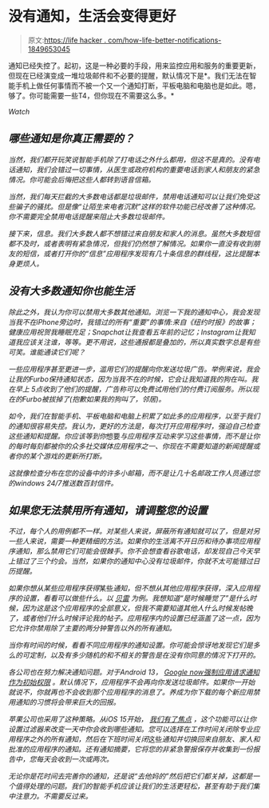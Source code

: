 # 没有通知，生活会变得更好

> 原文:[https://life hacker . com/how-life-better-notifications-1849653045](https://lifehacker.com/how-life-is-better-without-notifications-1849653045)

通知已经失控了。起初，这是一种必要的手段，用来监控应用和服务的重要更新，但现在已经演变成一堆垃圾邮件和不必要的提醒，默认情况下是*。我们无法在智能手机上做任何事情而不被一个又一个通知打断，平板电脑和电脑也是如此。嗯，够了。你可能需要一些T4，但你现在不需要这么多。* 

*Watch*

## *哪些通知是你真正需要的？*

*当然，我们都开玩笑说智能手机除了打电话之外什么都用，但这不是真的。没有电话通知，我们会错过一切事情，从医生或政府机构的重要电话到家人和朋友的紧急情况。你可能会后悔把这些人都转到语音信箱。*

*当然，我们每天拦截的大多数电话都是垃圾邮件，禁用电话通知可以让我们免受这些骗子的骚扰。但是像“让陌生来电者沉默”这样的软件功能已经改善了这种情况。你不需要完全禁用电话提醒来阻止大多数垃圾邮件。*

*接下来，信息。我们大多数人都不想错过来自朋友和家人的消息。虽然大多数短信都不及时，或者表明有紧急情况，但我们仍然想了解情况。如果你一直没有收到朋友的短信，或者打开你的“信息”应用程序发现有几十条信息的群线程，这比提醒本身更烦人。*

## *没有大多数通知你也能生活*

*除此之外，我认为你可以禁用大多数其他通知。浏览一下我的通知中心，我会发现当我不在iPhone旁边时，我错过的所有“重要”的事情:来自《纽约时报》的故事；健康应用祝贺我睡眠充足；Snapchat让我查看五年前的记忆；Instagram让我知道我应该关注谁，等等。更不用说，这些通报都是叠加的，所以真实数字总是有些可笑。谁能通读它们呢？*

*一些应用程序甚至更进一步，滥用它们的提醒向你发送垃圾广告。举例来说，我会让我的Furbo保持通知状态，因为当我不在的时候，它会让我知道我的狗在叫。我在早上 *5点*收到了他们的提醒，广告称可以免费试用他们的付费订阅服务。所以现在的Furbo被拔掉了(抱歉如果我的狗叫了，邻居)。*

*如今，我们在智能手机、平板电脑和电脑上积累了如此多的应用程序，以至于我们的通知很容易失控。我认为，更好的方法是，每次打开应用程序时，强迫自己检查这些通知和提醒。你应该等到你*想要*与应用程序互动来学习这些事情，而不是让你的每时每刻都被你的众多社交媒体应用程序之一、你现在不需要知道的新闻提醒或者你的某个游戏的更新所打断。*

*这就像检查分布在您的设备中的许多小邮箱，而不是让几十名邮政工作人员通过您的windows 24/7推送数百封信件。*

## *如果您无法禁用所有通知，请调整您的设置*

*不过，每个人的用例都不一样。对某些人来说，屏蔽所有通知就可以了，但是对另一些人来说，需要一种更精细的方法。如果你的生活离不开日历和待办事项应用程序通知，那么禁用它们可能会很棘手。你不会想查看谷歌电话，却发现自己今天早上错过了三个约会。当然，如果你的通知中心没有垃圾邮件，你就不太可能错过日历提醒。*

*如果你想从某些应用程序获得*某些*通知，但不想从其他应用程序获得，深入应用程序的设置，看看可以做些什么。以 [贝雷](https://lifehacker.com/is-bereal-safe-1849582284) 为例。我想知道“是时候睡觉了”是什么时候，因为这是这个应用程序的全部意义，但我不需要知道其他人什么时候发帖晚了，或者他们什么时候评论我的帖子。应用程序内的设置已经涵盖了这一点，因为它允许你禁用除了主要的两分钟警告以外的所有通知。*

*当你有时间的时候，看看不同应用程序的通知设置。你可能会惊讶地发现它们是多么的可定制，以及有多少随机的和不相关的警告是在没有你同意的情况下打开的。*

*各公司也在努力解决通知问题。对于Android 13， [Google now强制应用请求通知作为初始权限](https://lifehacker.com/you-should-decline-android-13-app-notifications-1849555426) 。默认情况下，应用程序不会再向你发送垃圾邮件。如果你一开始就说不，你就再也不会收到那个应用程序的消息了。养成为你下载的每个新应用禁用通知的习惯将会带来巨大的回报。*

*苹果公司也采用了这种策略。从iOS 15开始， [我们有了焦点](https://lifehacker.com/the-iphones-focus-filters-can-help-you-ignore-distracti-1849354328) ，这个功能可以让你设置过滤器来改变一天中你会收到哪些通知。您可以选择在工作时间关闭除专业应用程序之外的所有通知，然后在下班时间关闭*这些*通知并切换回来自朋友、家人和批准的应用程序的通知。还有通知摘要，它将您的非紧急警报保存并收集到一份报告中，您每天会收到一次或两次。*

*无论你是花时间去完善你的通知，还是说“去他妈的”然后把它们都关掉，这都是一个值得处理的问题。我们的智能手机应该让我们的生活更轻松，甚至有助于我们集中注意力。不需要反过来。*